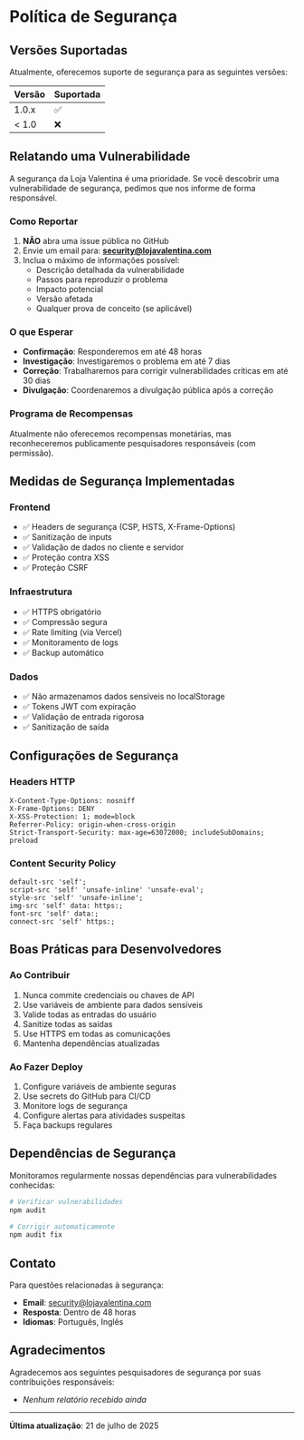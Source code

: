 # Política de Segurança

## Versões Suportadas

Atualmente, oferecemos suporte de segurança para as seguintes versões:

| Versão | Suportada          |
| ------ | ------------------ |
| 1.0.x  | :white_check_mark: |
| < 1.0  | :x:                |

## Relatando uma Vulnerabilidade

A segurança da Loja Valentina é uma prioridade. Se você descobrir uma vulnerabilidade de segurança, pedimos que nos informe de forma responsável.

### Como Reportar

1. **NÃO** abra uma issue pública no GitHub
2. Envie um email para: **security@lojavalentina.com**
3. Inclua o máximo de informações possível:
   - Descrição detalhada da vulnerabilidade
   - Passos para reproduzir o problema
   - Impacto potencial
   - Versão afetada
   - Qualquer prova de conceito (se aplicável)

### O que Esperar

- **Confirmação**: Responderemos em até 48 horas
- **Investigação**: Investigaremos o problema em até 7 dias
- **Correção**: Trabalharemos para corrigir vulnerabilidades críticas em até 30 dias
- **Divulgação**: Coordenaremos a divulgação pública após a correção

### Programa de Recompensas

Atualmente não oferecemos recompensas monetárias, mas reconheceremos publicamente pesquisadores responsáveis (com permissão).

## Medidas de Segurança Implementadas

### Frontend
- ✅ Headers de segurança (CSP, HSTS, X-Frame-Options)
- ✅ Sanitização de inputs
- ✅ Validação de dados no cliente e servidor
- ✅ Proteção contra XSS
- ✅ Proteção CSRF

### Infraestrutura
- ✅ HTTPS obrigatório
- ✅ Compressão segura
- ✅ Rate limiting (via Vercel)
- ✅ Monitoramento de logs
- ✅ Backup automático

### Dados
- ✅ Não armazenamos dados sensíveis no localStorage
- ✅ Tokens JWT com expiração
- ✅ Validação de entrada rigorosa
- ✅ Sanitização de saída

## Configurações de Segurança

### Headers HTTP
```
X-Content-Type-Options: nosniff
X-Frame-Options: DENY
X-XSS-Protection: 1; mode=block
Referrer-Policy: origin-when-cross-origin
Strict-Transport-Security: max-age=63072000; includeSubDomains; preload
```

### Content Security Policy
```
default-src 'self';
script-src 'self' 'unsafe-inline' 'unsafe-eval';
style-src 'self' 'unsafe-inline';
img-src 'self' data: https:;
font-src 'self' data:;
connect-src 'self' https:;
```

## Boas Práticas para Desenvolvedores

### Ao Contribuir
1. Nunca commite credenciais ou chaves de API
2. Use variáveis de ambiente para dados sensíveis
3. Valide todas as entradas do usuário
4. Sanitize todas as saídas
5. Use HTTPS em todas as comunicações
6. Mantenha dependências atualizadas

### Ao Fazer Deploy
1. Configure variáveis de ambiente seguras
2. Use secrets do GitHub para CI/CD
3. Monitore logs de segurança
4. Configure alertas para atividades suspeitas
5. Faça backups regulares

## Dependências de Segurança

Monitoramos regularmente nossas dependências para vulnerabilidades conhecidas:

```bash
# Verificar vulnerabilidades
npm audit

# Corrigir automaticamente
npm audit fix
```

## Contato

Para questões relacionadas à segurança:
- **Email**: security@lojavalentina.com
- **Resposta**: Dentro de 48 horas
- **Idiomas**: Português, Inglês

## Agradecimentos

Agradecemos aos seguintes pesquisadores de segurança por suas contribuições responsáveis:

- *Nenhum relatório recebido ainda*

---

**Última atualização**: 21 de julho de 2025

